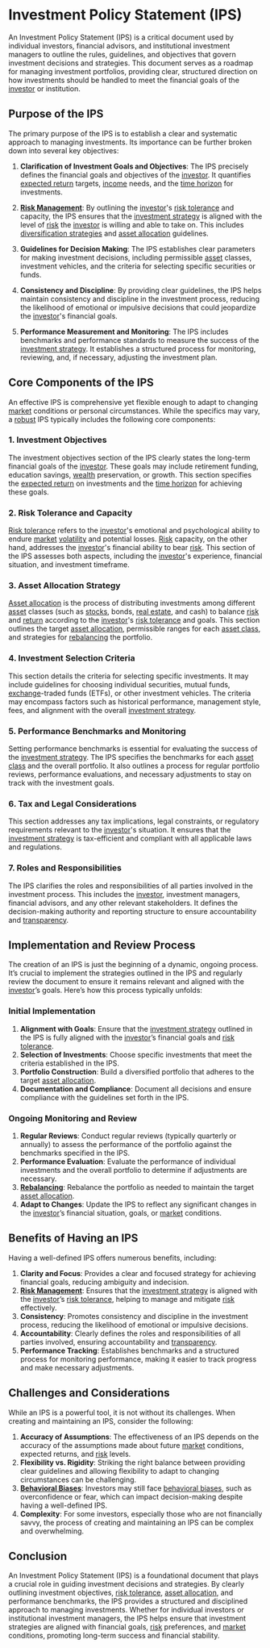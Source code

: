 # Investment Policy Statement (IPS)

An Investment Policy Statement (IPS) is a critical document used by individual investors, financial advisors, and institutional investment managers to outline the rules, guidelines, and objectives that govern investment decisions and strategies. This document serves as a roadmap for managing investment portfolios, providing clear, structured direction on how investments should be handled to meet the financial goals of the [investor](../i/investor.md) or institution. 

## Purpose of the IPS

The primary purpose of the IPS is to establish a clear and systematic approach to managing investments. Its importance can be further broken down into several key objectives:

1. **Clarification of Investment Goals and Objectives**: The IPS precisely defines the financial goals and objectives of the [investor](../i/investor.md). It quantifies [expected return](../e/expected_return.md) targets, [income](../i/income.md) needs, and the [time horizon](../t/time_horizon.md) for investments.

2. **[Risk Management](../r/risk_management.md)**: By outlining the [investor](../i/investor.md)'s [risk tolerance](../r/risk_tolerance.md) and capacity, the IPS ensures that the [investment strategy](../i/investment_strategy.md) is aligned with the level of [risk](../r/risk.md) the [investor](../i/investor.md) is willing and able to take on. This includes [diversification strategies](../d/diversification_strategies.md) and [asset allocation](../a/asset_allocation.md) guidelines.

3. **Guidelines for Decision Making**: The IPS establishes clear parameters for making investment decisions, including permissible [asset](../a/asset.md) classes, investment vehicles, and the criteria for selecting specific securities or funds.

4. **Consistency and Discipline**: By providing clear guidelines, the IPS helps maintain consistency and discipline in the investment process, reducing the likelihood of emotional or impulsive decisions that could jeopardize the [investor](../i/investor.md)'s financial goals.

5. **Performance Measurement and Monitoring**: The IPS includes benchmarks and performance standards to measure the success of the [investment strategy](../i/investment_strategy.md). It establishes a structured process for monitoring, reviewing, and, if necessary, adjusting the investment plan.

## Core Components of the IPS

An effective IPS is comprehensive yet flexible enough to adapt to changing [market](../m/market.md) conditions or personal circumstances. While the specifics may vary, a [robust](../r/robust.md) IPS typically includes the following core components:

### 1. Investment Objectives

The investment objectives section of the IPS clearly states the long-term financial goals of the [investor](../i/investor.md). These goals may include retirement funding, education savings, [wealth](../w/wealth.md) preservation, or growth. This section specifies the [expected return](../e/expected_return.md) on investments and the [time horizon](../t/time_horizon.md) for achieving these goals.

### 2. Risk Tolerance and Capacity

[Risk tolerance](../r/risk_tolerance.md) refers to the [investor](../i/investor.md)'s emotional and psychological ability to endure [market](../m/market.md) [volatility](../v/volatility.md) and potential losses. [Risk](../r/risk.md) capacity, on the other hand, addresses the [investor](../i/investor.md)'s financial ability to bear [risk](../r/risk.md). This section of the IPS assesses both aspects, including the [investor](../i/investor.md)'s experience, financial situation, and investment timeframe.

### 3. Asset Allocation Strategy

[Asset allocation](../a/asset_allocation.md) is the process of distributing investments among different [asset](../a/asset.md) classes (such as [stocks](../s/stock.md), bonds, [real estate](../r/real_estate.md), and cash) to balance [risk](../r/risk.md) and [return](../r/return.md) according to the [investor](../i/investor.md)'s [risk tolerance](../r/risk_tolerance.md) and goals. This section outlines the target [asset allocation](../a/asset_allocation.md), permissible ranges for each [asset class](../a/asset_class.md), and strategies for [rebalancing](../r/rebalancing.md) the portfolio.

### 4. Investment Selection Criteria

This section details the criteria for selecting specific investments. It may include guidelines for choosing individual securities, mutual funds, [exchange](../e/exchange.md)-traded funds (ETFs), or other investment vehicles. The criteria may encompass factors such as historical performance, management style, fees, and alignment with the overall [investment strategy](../i/investment_strategy.md).

### 5. Performance Benchmarks and Monitoring

Setting performance benchmarks is essential for evaluating the success of the [investment strategy](../i/investment_strategy.md). The IPS specifies the benchmarks for each [asset class](../a/asset_class.md) and the overall portfolio. It also outlines a process for regular portfolio reviews, performance evaluations, and necessary adjustments to stay on track with the investment goals.

### 6. Tax and Legal Considerations

This section addresses any tax implications, legal constraints, or regulatory requirements relevant to the [investor](../i/investor.md)'s situation. It ensures that the [investment strategy](../i/investment_strategy.md) is tax-efficient and compliant with all applicable laws and regulations.

### 7. Roles and Responsibilities

The IPS clarifies the roles and responsibilities of all parties involved in the investment process. This includes the [investor](../i/investor.md), investment managers, financial advisors, and any other relevant stakeholders. It defines the decision-making authority and reporting structure to ensure accountability and [transparency](../t/transparency.md).

## Implementation and Review Process

The creation of an IPS is just the beginning of a dynamic, ongoing process. It’s crucial to implement the strategies outlined in the IPS and regularly review the document to ensure it remains relevant and aligned with the [investor](../i/investor.md)’s goals. Here’s how this process typically unfolds:

### Initial Implementation

1. **Alignment with Goals**: Ensure that the [investment strategy](../i/investment_strategy.md) outlined in the IPS is fully aligned with the [investor](../i/investor.md)’s financial goals and [risk tolerance](../r/risk_tolerance.md).
2. **Selection of Investments**: Choose specific investments that meet the criteria established in the IPS.
3. **Portfolio Construction**: Build a diversified portfolio that adheres to the target [asset allocation](../a/asset_allocation.md).
4. **Documentation and Compliance**: Document all decisions and ensure compliance with the guidelines set forth in the IPS.

### Ongoing Monitoring and Review

1. **Regular Reviews**: Conduct regular reviews (typically quarterly or annually) to assess the performance of the portfolio against the benchmarks specified in the IPS.
2. **Performance Evaluation**: Evaluate the performance of individual investments and the overall portfolio to determine if adjustments are necessary.
3. **[Rebalancing](../r/rebalancing.md)**: Rebalance the portfolio as needed to maintain the target [asset allocation](../a/asset_allocation.md).
4. **Adapt to Changes**: Update the IPS to reflect any significant changes in the [investor](../i/investor.md)’s financial situation, goals, or [market](../m/market.md) conditions.

## Benefits of Having an IPS

Having a well-defined IPS offers numerous benefits, including:

1. **Clarity and Focus**: Provides a clear and focused strategy for achieving financial goals, reducing ambiguity and indecision.
2. **[Risk Management](../r/risk_management.md)**: Ensures that the [investment strategy](../i/investment_strategy.md) is aligned with the [investor](../i/investor.md)’s [risk tolerance](../r/risk_tolerance.md), helping to manage and mitigate [risk](../r/risk.md) effectively.
3. **Consistency**: Promotes consistency and discipline in the investment process, reducing the likelihood of emotional or impulsive decisions.
4. **Accountability**: Clearly defines the roles and responsibilities of all parties involved, ensuring accountability and [transparency](../t/transparency.md).
5. **Performance Tracking**: Establishes benchmarks and a structured process for monitoring performance, making it easier to track progress and make necessary adjustments.

## Challenges and Considerations

While an IPS is a powerful tool, it is not without its challenges. When creating and maintaining an IPS, consider the following:

1. **Accuracy of Assumptions**: The effectiveness of an IPS depends on the accuracy of the assumptions made about future [market](../m/market.md) conditions, expected returns, and [risk](../r/risk.md) levels.
2. **Flexibility vs. Rigidity**: Striking the right balance between providing clear guidelines and allowing flexibility to adapt to changing circumstances can be challenging.
3. **[Behavioral Biases](../b/behavioral_biases_in_trading.md)**: Investors may still face [behavioral biases](../b/behavioral_biases_in_trading.md), such as overconfidence or fear, which can impact decision-making despite having a well-defined IPS.
4. **Complexity**: For some investors, especially those who are not financially savvy, the process of creating and maintaining an IPS can be complex and overwhelming.

## Conclusion

An Investment Policy Statement (IPS) is a foundational document that plays a crucial role in guiding investment decisions and strategies. By clearly outlining investment objectives, [risk tolerance](../r/risk_tolerance.md), [asset allocation](../a/asset_allocation.md), and performance benchmarks, the IPS provides a structured and disciplined approach to managing investments. Whether for individual investors or institutional investment managers, the IPS helps ensure that investment strategies are aligned with financial goals, [risk](../r/risk.md) preferences, and [market](../m/market.md) conditions, promoting long-term success and financial stability.